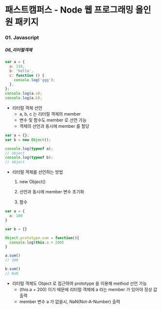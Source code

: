 # 패스트캠퍼스 - Node 웹 프로그래밍 올인원 패키지

### 01. Javascript

##### 06_리터럴객체



```javascript
var a = {
  a: 110,
  b: 'hello',
  c: function () {
    console.log('ggg');
  },
};
console.log(a.a);
console.log(a.b);
```

* 리터럴 객체 선언
  * a, b, c 는 리터럴 객체의 member
  * 변수 및 함수도 member 로 선언 가능
  * 객체의 선언과 동시에 member 를 할당



```javascript
var a = {};
var b = new Object();

console.log(typeof a);
// object
console.log(typeof b);
// object
```

* 리터럴 객체를 선언하는 방법

  1. new Object()

  2. 선언과 동시에 member 변수 초기화

  3. 함수



```javascript
var a = {
  a: 100
}

var b = {}

Object.prototype.sum = function(){
  console.log(this.a + 200)
}

a.sum()
// 300

b.sum()
// NaN
```

* 리터럴 객체도 Object 로 접근하여 prototype 을 이용해 method 선언 가능
  * (this.a + 200) 이기 때문에 리터럴 객체에 a 라는 member 가 있어야 정상 값 출력
  * member 변수 a 가 없을시, NaN(Not-A-Number) 출력



